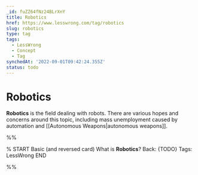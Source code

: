 ```yaml
---
_id: fuZZ64fNz24BLrXnY
title: Robotics
href: https://www.lesswrong.com/tag/robotics
slug: robotics
type: tag
tags:
  - LessWrong
  - Concept
  - Tag
synchedAt: '2022-09-01T09:42:24.355Z'
status: todo
---
```


# Robotics

**Robotics** is the field dealing with robots. There are various hopes and concerns around this topic, including mass unemployment caused by automation and [[Autonomous Weapons|autonomous weapons]].


%%

% START
Basic (and reversed card)
What is **Robotics**?
Back: {TODO}
Tags: LessWrong
END
<!--ID: 1663156971349-->


%%
	

